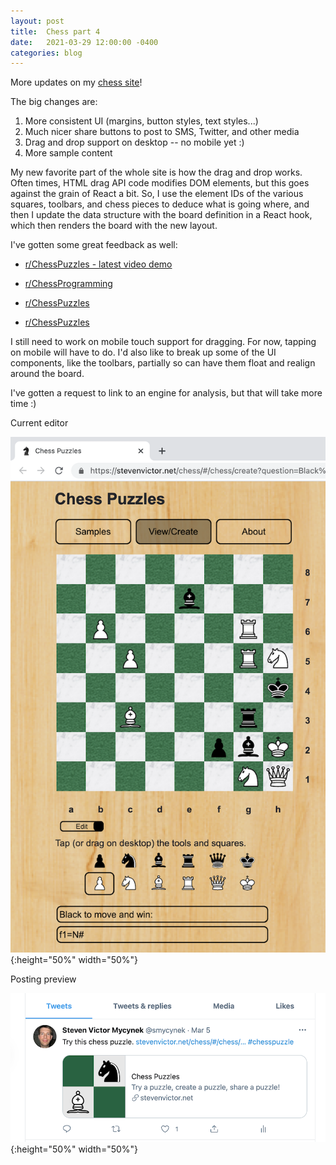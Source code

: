 ```yaml
---
layout: post
title:  Chess part 4
date:   2021-03-29 12:00:00 -0400
categories: blog
---
```


More updates on my [chess site](https://stevenvictor.net/chess)!

The big changes are:

1. More consistent UI (margins, button styles, text styles...)
2. Much nicer share buttons to post to SMS, Twitter, and other media
3. Drag and drop support on desktop -- no mobile yet :)
4. More sample content

My new favorite part of the whole site is how the drag and drop works.
Often times, HTML drag API code modifies DOM elements, but this goes against
the grain of React a bit.  So, I use the element IDs of the various squares,
toolbars, and chess pieces to deduce what is going where, and then I update
the data structure with the board definition in a React hook, which then renders
the board with the new layout.

I've gotten some great feedback as well:

* [r/ChessPuzzles - latest video demo](https://www.reddit.com/r/ChessPuzzles/comments/mdm2nh/my_chess_puzzle_app_now_supports_drag_and_drop/)

* [r/ChessProgramming](https://www.reddit.com/r/chessprogramming/comments/ll8idt/chess_puzzle_site_looking_for_feedback/)

* [r/ChessPuzzles](https://www.reddit.com/r/ChessPuzzles/comments/lcpauh/chess_puzzle_tool_improvements_now_with_post_and/)

* [r/ChessPuzzles](https://www.reddit.com/r/ChessPuzzles/comments/l63lt3/my_own_chess_puzzle_site_minimal_but_just_getting/)

I still need to work on mobile touch support for dragging.  For now, tapping on mobile
will have to do.  I'd also like to break up some of the UI components, like the toolbars,
partially so can have them float and realign around the board.

I've gotten a request to link to an engine for analysis, but that will take more time :)

Current editor

![Board](/assets/images/edit_3_29.png){:height="50%" width="50%"}

Posting preview

![Twitter](/assets/images/twitter_cp1.png){:height="50%" width="50%"}

